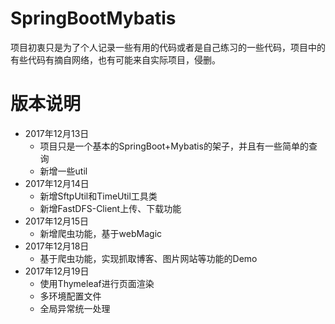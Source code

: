 # SpringBootMybatis
项目初衷只是为了个人记录一些有用的代码或者是自己练习的一些代码，项目中的有些代码有摘自网络，也有可能来自实际项目，侵删。

# 版本说明
* 2017年12月13日 
    * 项目只是一个基本的SpringBoot+Mybatis的架子，并且有一些简单的查询
    * 新增一些util
* 2017年12月14日 
    * 新增SftpUtil和TimeUtil工具类
    * 新增FastDFS-Client上传、下载功能
* 2017年12月15日
    * 新增爬虫功能，基于webMagic
* 2017年12月18日
    * 基于爬虫功能，实现抓取博客、图片网站等功能的Demo
* 2017年12月19日
    * 使用Thymeleaf进行页面渲染
    * 多环境配置文件
    * 全局异常统一处理
